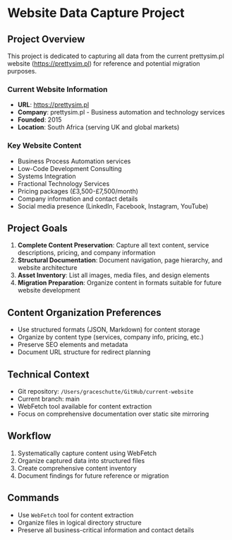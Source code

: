 # Website Data Capture Project

## Project Overview
This project is dedicated to capturing all data from the current prettysim.pl website (https://prettysim.pl) for reference and potential migration purposes.

### Current Website Information
- **URL**: https://prettysim.pl
- **Company**: prettysim.pl - Business automation and technology services
- **Founded**: 2015
- **Location**: South Africa (serving UK and global markets)

### Key Website Content
- Business Process Automation services
- Low-Code Development Consulting
- Systems Integration
- Fractional Technology Services
- Pricing packages (£3,500-£7,500/month)
- Company information and contact details
- Social media presence (LinkedIn, Facebook, Instagram, YouTube)

## Project Goals
1. **Complete Content Preservation**: Capture all text content, service descriptions, pricing, and company information
2. **Structural Documentation**: Document navigation, page hierarchy, and website architecture
3. **Asset Inventory**: List all images, media files, and design elements
4. **Migration Preparation**: Organize content in formats suitable for future website development

## Content Organization Preferences
- Use structured formats (JSON, Markdown) for content storage
- Organize by content type (services, company info, pricing, etc.)
- Preserve SEO elements and metadata
- Document URL structure for redirect planning

## Technical Context
- Git repository: `/Users/graceschutte/GitHub/current-website`
- Current branch: main
- WebFetch tool available for content extraction
- Focus on comprehensive documentation over static site mirroring

## Workflow
1. Systematically capture content using WebFetch
2. Organize captured data into structured files
3. Create comprehensive content inventory
4. Document findings for future reference or migration

## Commands
- Use `WebFetch` tool for content extraction
- Organize files in logical directory structure
- Preserve all business-critical information and contact details